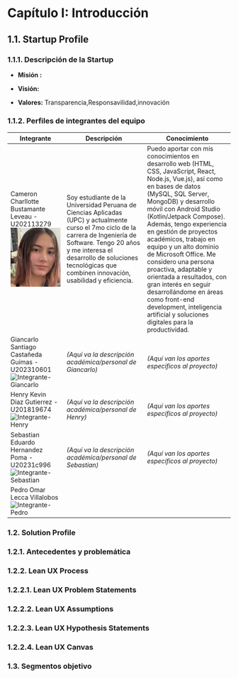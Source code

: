# Capítulo I: Introducción

## 1.1. Startup Profile

### 1.1.1. Descripción de la Startup


- **Misión :** 

- **Visión:** 
- **Valores:** Transparencia,Responsavilidad,innovación


### 1.1.2. Perfiles de integrantes del equipo

| Integrante | Descripción | Conocimiento |
|------------|-------------|--------------|
| Cameron Charllotte Bustamante Leveau - U202113279 ![Integrante-Cameron](/assets:img:chapter-I//foto_cameron.png) | Soy estudiante de la Universidad Peruana de Ciencias Aplicadas (UPC) y actualmente curso el 7mo ciclo de la carrera de Ingeniería de Software. Tengo 20 años y me interesa el desarrollo de soluciones tecnológicas que combinen innovación, usabilidad y eficiencia. | Puedo aportar con mis conocimientos en desarrollo web (HTML, CSS, JavaScript, React, Node.js, Vue.js), así como en bases de datos (MySQL, SQL Server, MongoDB) y desarrollo móvil con Android Studio (Kotlin/Jetpack Compose). Además, tengo experiencia en gestión de proyectos académicos, trabajo en equipo y un alto dominio de Microsoft Office. Me considero una persona proactiva, adaptable y orientada a resultados, con gran interés en seguir desarrollándome en áreas como front-end development, inteligencia artificial y soluciones digitales para la productividad. |
| Giancarlo Santiago Castañeda Guimas - U202310601 ![Integrante-Giancarlo](/assets:img:chapter-I//foto_giancarlo.png) | _(Aquí va la descripción académica/personal de Giancarlo)_ | _(Aquí van los aportes específicos al proyecto)_ |
| Henry Kevin Diaz Gutierrez - U201819674 ![Integrante-Henry](/assets:img:chapter-I//foto_henry.png) | _(Aquí va la descripción académica/personal de Henry)_ | _(Aquí van los aportes específicos al proyecto)_ |
| Sebastian Eduardo Hernandez Poma - U20231c996 ![Integrante-Sebastian](/assets:img:chapter-I//foto_sebastian.png) | _(Aquí va la descripción académica/personal de Sebastian)_ | _(Aquí van los aportes específicos al proyecto)_ |
| Pedro Omar Lecca Villalobos ![Integrante-Pedro](/assets:img:chapter-I//foto_pedro.png) |  |  |

### 1.2. Solution Profile
  
### 1.2.1. Antecedentes y problemática
### 1.2.2. Lean UX Process
### 1.2.2.1. Lean UX Problem Statements
### 1.2.2.2. Lean UX Assumptions 
### 1.2.2.3. Lean UX Hypothesis Statements
### 1.2.2.4. Lean UX Canvas
### 1.3. Segmentos objetivo
